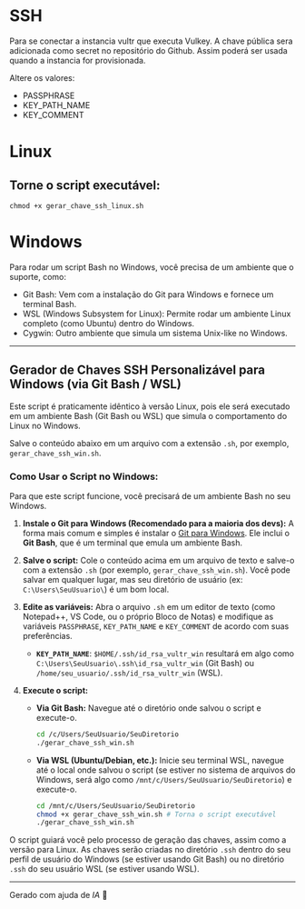 # SSH

Para se conectar a instancia vultr que executa Vulkey. A chave pública sera adicionada como secret no repositório do Github. Assim poderá ser usada quando a instancia for provisionada.

Altere os valores:

- PASSPHRASE
- KEY_PATH_NAME
- KEY_COMMENT

# Linux

## Torne o script executável:

`chmod +x gerar_chave_ssh_linux.sh`

# Windows

Para rodar um script Bash no Windows, você precisa de um ambiente que o suporte, como:

- Git Bash: Vem com a instalação do Git para Windows e fornece um terminal Bash.
- WSL (Windows Subsystem for Linux): Permite rodar um ambiente Linux completo (como Ubuntu) dentro do Windows.
- Cygwin: Outro ambiente que simula um sistema Unix-like no Windows.

-----

## Gerador de Chaves SSH Personalizável para Windows (via Git Bash / WSL)

Este script é praticamente idêntico à versão Linux, pois ele será executado em um ambiente Bash (Git Bash ou WSL) que simula o comportamento do Linux no Windows.

Salve o conteúdo abaixo em um arquivo com a extensão `.sh`, por exemplo, `gerar_chave_ssh_win.sh`.

### Como Usar o Script no Windows:

Para que este script funcione, você precisará de um ambiente Bash no seu Windows.

1.  **Instale o Git para Windows (Recomendado para a maioria dos devs):**
    A forma mais comum e simples é instalar o [Git para Windows](https://git-scm.com/download/win). Ele inclui o **Git Bash**, que é um terminal que emula um ambiente Bash.

2.  **Salve o script:**
    Cole o conteúdo acima em um arquivo de texto e salve-o com a extensão `.sh` (por exemplo, `gerar_chave_ssh_win.sh`). Você pode salvar em qualquer lugar, mas seu diretório de usuário (ex: `C:\Users\SeuUsuario\`) é um bom local.

3.  **Edite as variáveis:**
    Abra o arquivo `.sh` em um editor de texto (como Notepad++, VS Code, ou o próprio Bloco de Notas) e modifique as variáveis `PASSPHRASE`, `KEY_PATH_NAME` e `KEY_COMMENT` de acordo com suas preferências.

      * **`KEY_PATH_NAME`**: `$HOME/.ssh/id_rsa_vultr_win` resultará em algo como `C:\Users\SeuUsuario\.ssh\id_rsa_vultr_win` (Git Bash) ou `/home/seu_usuario/.ssh/id_rsa_vultr_win` (WSL).

4.  **Execute o script:**

      * **Via Git Bash:** Navegue até o diretório onde salvou o script e execute-o.

        ```bash
        cd /c/Users/SeuUsuario/SeuDiretorio
        ./gerar_chave_ssh_win.sh
        ```

      * **Via WSL (Ubuntu/Debian, etc.):** Inicie seu terminal WSL, navegue até o local onde salvou o script (se estiver no sistema de arquivos do Windows, será algo como `/mnt/c/Users/SeuUsuario/SeuDiretorio`) e execute-o.

        ```bash
        cd /mnt/c/Users/SeuUsuario/SeuDiretorio
        chmod +x gerar_chave_ssh_win.sh # Torna o script executável
        ./gerar_chave_ssh_win.sh
        ```

O script guiará você pelo processo de geração das chaves, assim como a versão para Linux. As chaves serão criadas no diretório `.ssh` dentro do seu perfil de usuário do Windows (se estiver usando Git Bash) ou no diretório `.ssh` do seu usuário WSL (se estiver usando WSL).

--- 

Gerado com ajuda de _IA_ 🤖